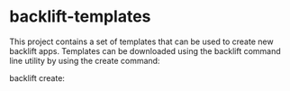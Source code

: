 backlift-templates
==================
This project contains a set of templates that can be used to create new backlift apps. Templates can be downloaded using the backlift command line utility by using the create command:

backlift create:<template name> <app name>


basic
-----
The basic template is the default for "backlift create." It includes a simple single page app with a tutorial that shows off some of the basics of backlift and backbone.js development.

blank
-----
An empty single-page app template.

init
----
This template only contains a .backlift config file. It is used by the "backlift init" command.

list
----
This template includes a simple list of items that can be added and deleted.

palettes
--------
Created by syntagmatic, this template provides a color picker interface inspired by the colorlovers website.

todo
----
The classic todo example, running on backlift.